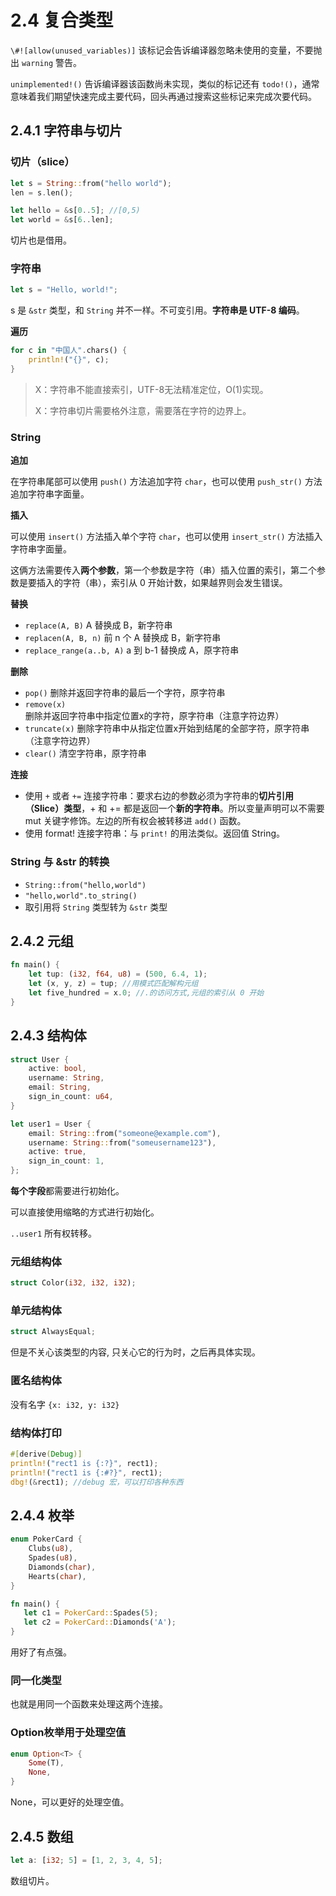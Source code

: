 # 2.4 复合类型

`\#![allow(unused_variables)]` 该标记会告诉编译器忽略未使用的变量，不要抛出 `warning` 警告。

`unimplemented!()` 告诉编译器该函数尚未实现，类似的标记还有 `todo!()`，通常意味着我们期望快速完成主要代码，回头再通过搜索这些标记来完成次要代码。

## 2.4.1 字符串与切片

### 切片（slice）

```rust
let s = String::from("hello world");
len = s.len();

let hello = &s[0..5]; //[0,5)
let world = &s[6..len];
```

切片也是借用。

### 字符串

```rust
let s = "Hello, world!";
```

s 是 `&str` 类型，和 `String` 并不一样。不可变引用。**字符串是 UTF-8 编码**。

**遍历**

```rust
for c in "中国人".chars() {
    println!("{}", c);
}
```

> X：字符串不能直接索引，UTF-8无法精准定位，O(1)实现。
>
> X：字符串切片需要格外注意，需要落在字符的边界上。

### String

**追加**

在字符串尾部可以使用 `push()` 方法追加字符 `char`，也可以使用 `push_str()` 方法追加字符串字面量。

**插入**

可以使用 `insert()` 方法插入单个字符 `char`，也可以使用 `insert_str()` 方法插入字符串字面量。

这俩方法需要传入**两个参数**，第一个参数是字符（串）插入位置的索引，第二个参数是要插入的字符（串），索引从 0 开始计数，如果越界则会发生错误。

**替换**

- `replace(A, B)` A 替换成 B，新字符串
- `replacen(A, B, n)` 前 n 个 A 替换成 B，新字符串 
- `replace_range(a..b, A)` a 到 b-1 替换成 A，原字符串

**删除**

- `pop()` 删除并返回字符串的最后一个字符，原字符串
- `remove(x)` 删除并返回字符串中指定位置x的字符，原字符串（注意字符边界）
- `truncate(x)` 删除字符串中从指定位置x开始到结尾的全部字符，原字符串（注意字符边界）
- `clear()` 清空字符串，原字符串

**连接**

- 使用 `+` 或者 `+=` 连接字符串：要求右边的参数必须为字符串的**切片引用（Slice）类型**，+ 和 += 都是返回一个**新的字符串**。所以变量声明可以不需要 mut 关键字修饰。左边的所有权会被转移进 `add()` 函数。
- 使用 format! 连接字符串：与 `print!` 的用法类似。返回值 String。

### String 与 &str 的转换

- `String::from("hello,world")`
- `"hello,world".to_string()`
- 取引用将 `String` 类型转为 `&str` 类型

## 2.4.2 元组

```rust
fn main() {
    let tup: (i32, f64, u8) = (500, 6.4, 1);
    let (x, y, z) = tup; //用模式匹配解构元组
    let five_hundred = x.0; //.的访问方式,元组的索引从 0 开始
}
```

## 2.4.3 结构体

```rust
struct User {
    active: bool,
    username: String,
    email: String,
    sign_in_count: u64,
}
```

```rust
let user1 = User {
    email: String::from("someone@example.com"),
    username: String::from("someusername123"),
    active: true,
    sign_in_count: 1,
};
```

**每个字段**都需要进行初始化。

可以直接使用缩略的方式进行初始化。

`..user1` 所有权转移。

### 元组结构体

```rust
struct Color(i32, i32, i32);
```

### 单元结构体

```rust
struct AlwaysEqual;
```

但是不关心该类型的内容, 只关心它的行为时，之后再具体实现。

### 匿名结构体

没有名字 `{x: i32, y: i32}`

### 结构体打印

```rust
#[derive(Debug)]
println!("rect1 is {:?}", rect1);
println!("rect1 is {:#?}", rect1);
dbg!(&rect1); //debug 宏，可以打印各种东西
```

## 2.4.4 枚举

```rust
enum PokerCard {
    Clubs(u8),
    Spades(u8),
    Diamonds(char),
    Hearts(char),
}

fn main() {
   let c1 = PokerCard::Spades(5);
   let c2 = PokerCard::Diamonds('A');
}
```

用好了有点强。

### 同一化类型

也就是用同一个函数来处理这两个连接。

### Option枚举用于处理空值

```rust
enum Option<T> {
    Some(T),
    None,
}
```

None，可以更好的处理空值。

## 2.4.5 数组

```rust
let a: [i32; 5] = [1, 2, 3, 4, 5];
```

数组切片。
